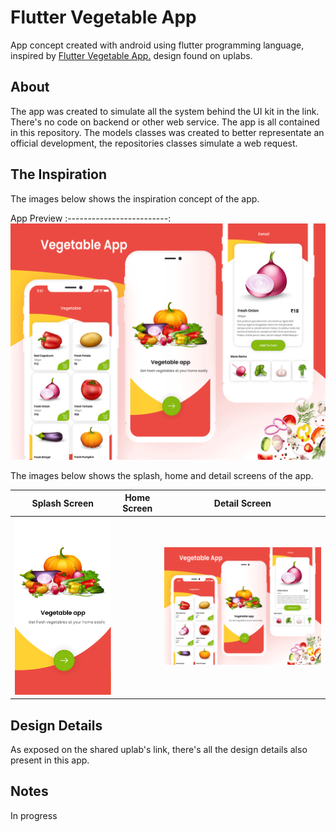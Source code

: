 # Flutter Vegetable App

App concept created with android using flutter programming language, inspired by [Flutter Vegetable App.](https://www.uplabs.com/posts/vegetable-app) design found on uplabs.

## About
The app was created to simulate all the system behind the UI kit in the link. There's no code on backend or other web service. The app is all contained in this repository. The models classes was created to better representate an official development, the repositories classes simulate a web request.

## The Inspiration
The images below shows the inspiration concept of the app.

App  Preview
:-------------------------:
![](screenshots/app_preview.png)

The images below shows the splash, home and detail screens of the app.

Splash Screen            |      Home Screen         |  Detail Screen
:-------------------------:|:-------------------------:|:-------------------------:
![](screenshots/splash_screen.png)  |  ![]()  |  ![](screenshots/app_preview.png)

## Design Details
As exposed on the shared uplab's link, there's all the design details also present in this app.

## Notes
In progress